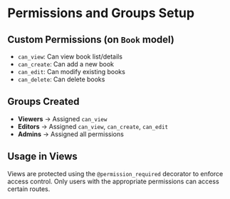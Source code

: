 # Permissions and Groups Setup

## Custom Permissions (on `Book` model)
- `can_view`: Can view book list/details
- `can_create`: Can add a new book
- `can_edit`: Can modify existing books
- `can_delete`: Can delete books

## Groups Created
- **Viewers** → Assigned `can_view`
- **Editors** → Assigned `can_view`, `can_create`, `can_edit`
- **Admins** → Assigned all permissions

## Usage in Views
Views are protected using the `@permission_required` decorator to enforce access control. Only users with the appropriate permissions can access certain routes.